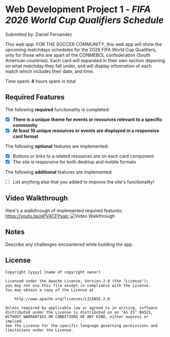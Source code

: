 # Web Development Project 1 - _FIFA 2026 World Cup Qualifiers Schedule_

Submitted by: Daniel Fernandez

This web app: FOR THE SOCCER COMMUNITY, this web app will show the upcoming matchdays schedules for the 2026 FIFA World Cup Qualifiers, only for those who are apart of the CONMEBOL confederation (South American countries). Each card will separated in their own section depening on what matchday they fall under, and will display infomration of each match which includes their date, and time.

Time spent: **4** hours spent in total

## Required Features

The following **required** functionality is completed:

- [x] **There is a unique theme for events or resources relevant to a specific community**
- [X] **At least 10 unique resources or events are displayed in a responsive card format**

The following **optional** features are implemented:

- [X] Buttons or links to a related resources are on each card component
- [X] The site is responsive for both desktop and mobile formats

The following **additional** features are implemented:

- [ ] List anything else that you added to improve the site's functionality!

## Video Walkthrough

Here's a walkthrough of implemented required features:
https://youtu.be/ePV4CFPxalc
<img src='http://i.imgur.com/link/to/your/gif/file.gif' title='Video Walkthrough' width='' alt='Video Walkthrough' />

<!-- Replace this with whatever GIF tool you used! -->


## Notes

Describe any challenges encountered while building the app.

## License

    Copyright [yyyy] [name of copyright owner]

    Licensed under the Apache License, Version 2.0 (the "License");
    you may not use this file except in compliance with the License.
    You may obtain a copy of the License at

        http://www.apache.org/licenses/LICENSE-2.0

    Unless required by applicable law or agreed to in writing, software
    distributed under the License is distributed on an "AS IS" BASIS,
    WITHOUT WARRANTIES OR CONDITIONS OF ANY KIND, either express or implied.
    See the License for the specific language governing permissions and
    limitations under the License.

